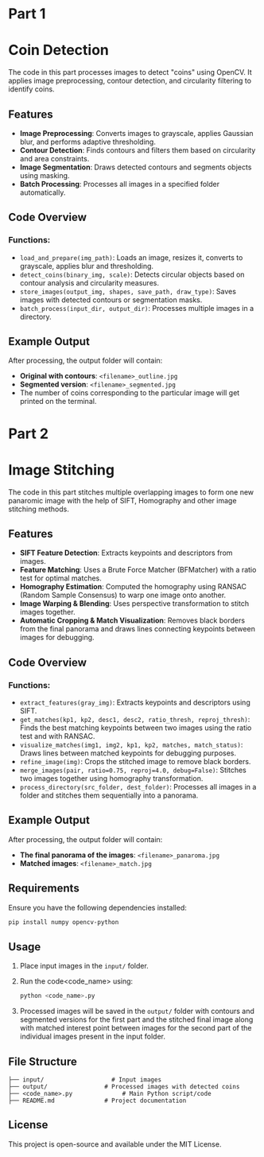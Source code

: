 # Part 1
# Coin Detection

The code in this part processes images to detect "coins" using OpenCV. It applies image preprocessing, contour detection, and circularity filtering to identify coins.

## Features
- **Image Preprocessing**: Converts images to grayscale, applies Gaussian blur, and performs adaptive thresholding.
- **Contour Detection**: Finds contours and filters them based on circularity and area constraints.
- **Image Segmentation**: Draws detected contours and segments objects using masking.
- **Batch Processing**: Processes all images in a specified folder automatically.

## Code Overview
### Functions:
- `load_and_prepare(img_path)`: Loads an image, resizes it, converts to grayscale, applies blur and thresholding.
- `detect_coins(binary_img, scale)`: Detects circular objects based on contour analysis and circularity measures.
- `store_images(output_img, shapes, save_path, draw_type)`: Saves images with detected contours or segmentation masks.
- `batch_process(input_dir, output_dir)`: Processes multiple images in a directory.

## Example Output
After processing, the output folder will contain:
- **Original with contours**: `<filename>_outline.jpg`
- **Segmented version**: `<filename>_segmented.jpg`
- The number of coins corresponding to the particular image will get printed on the terminal.


# Part 2
# Image Stitching

The code in this part stitches multiple overlapping images to form one new panaromic image with the help of SIFT, Homography and other image stitching methods.

## Features
- **SIFT Feature Detection**: Extracts keypoints and descriptors from images.
- **Feature Matching**: Uses a Brute Force Matcher (BFMatcher) with a ratio test for optimal matches.
- **Homography Estimation**: Computed the homography using RANSAC (Random Sample Consensus) to warp one image onto another.
- **Image Warping & Blending**: Uses perspective transformation to stitch images together.
- **Automatic Cropping & Match Visualization**: Removes black borders from the final panorama and draws lines connecting keypoints between images for debugging.

## Code Overview
### Functions:
- `extract_features(gray_img)`: Extracts keypoints and descriptors using SIFT.
- `get_matches(kp1, kp2, desc1, desc2, ratio_thresh, reproj_thresh)`: Finds the best matching keypoints between two images using the ratio test and with RANSAC.
- `visualize_matches(img1, img2, kp1, kp2, matches, match_status)`: Draws lines between matched keypoints for debugging purposes.
- `refine_image(img)`: Crops the stitched image to remove black borders.
- `merge_images(pair, ratio=0.75, reproj=4.0, debug=False)`: Stitches two images together using homography transformation.
- `process_directory(src_folder, dest_folder)`: Processes all images in a folder and stitches them sequentially into a panorama.

## Example Output
After processing, the output folder will contain:
- **The final panorama of the images**: `<filename>_panaroma.jpg`
- **Matched images**: `<filename>_match.jpg`


## Requirements
Ensure you have the following dependencies installed:

```sh
pip install numpy opencv-python
```

## Usage
1. Place input images in the `input/` folder.
2. Run the code<code_name> using:
   
   ```sh
   python <code_name>.py
   ```
3. Processed images will be saved in the `output/` folder with contours and segmented versions for the first part and the stitched final image along with matched interest point between images for the second part of the individual images present in the input folder.

## File Structure
```
├── input/                   # Input images
├── output/                # Processed images with detected coins
├── <code_name>.py              # Main Python script/code
├── README.md              # Project documentation
```

## License
This project is open-source and available under the MIT License.
